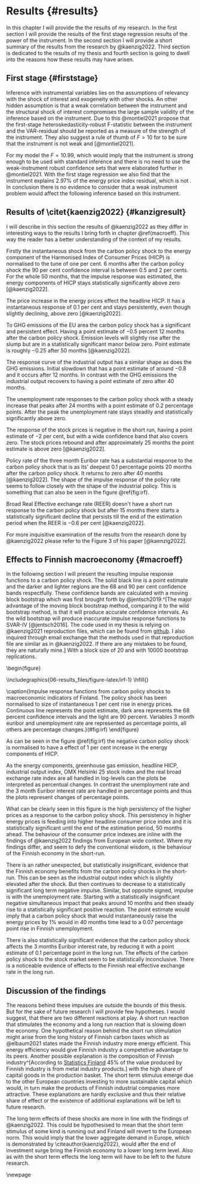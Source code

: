

# Results {#results}

In this chapter I will provide the the results of my research. In the first section I will provide the results of the first stage regression results of the power of the instrument. In the second section I will provide a short summary of the results from the research by @kaenzig2022. Third section is dedicated to the results of my thesis and fourth section is going to dwell into the reasons how these results may have arisen. 

## First stage {#firststage}

Inference with instrumental variables lies on the assumptions of relevancy with the shock of interest and exogeneity with other shocks. An other hidden assumption is that a weak correlation between the instrument and the structural shock of interest compromises the large sample validity of the inference based on the instrument. Due to this @montiel2021 propose that the first-stage heteroskedasticity-robust F-statistic between the instrument and the VAR-residual should be reported as a measure of the strength of the instrument. They also suggest a rule of thumb of $F > 10$ for to be sure that the instrument is not weak and  [@montiel2021].

For my model the $F = 10.99$, which would imply that the instrument is strong enough to be used with standard inference and there is no need to use the weak-instrument robust confidence sets that were elaborated further in @montiel2021. With the first stage regression we also find that the instrument explains $2.97\%$ of the energy price index residual, which is not . In conclusion there is no evidence to consider that a weak instrument problem would affect the following inference based on this instrument.

## Results of \citet{kaenzig2022} {#kanzigresult}

I will describe in this section the results of @kaenzig2022 as they differ in interesting ways to the results I bring forth in chapter \@ref(macroeff). This way the reader has a better understanding of the context of my results.

Firstly the instantaneous shock from the carbon policy shock to the energy component of the Harmonised Index of Consumer Prices (HICP) is normalised to the tune of one per cent. 6 months after the carbon policy shock the 90 per cent confidence interval is between $0.5$ and $2$ per cents. For the whole $50$ months, that the impulse response was estimated, the energy components of HICP stays statistically significantly above zero [@kaenzig2022].

The price increase in the energy prices effect the headline HICP. It has a instantaneous response of $0.1$ per cent and stays persistently, even though slightly declining, above zero [@kaenzig2022]. 

To GHG emissions of the EU area the carbon policy shock has a significant and persistent effect. Having a point estimate of $-0.5$ percent $12$ months after the carbon policy shock. Emission levels will slightly rise after the slump but are in a statistically significant manor below zero. Point estimate is roughly $-0.25$ after $50$ months [@kaenzig2022].

The response curve of the industrial output has a similar shape as does the GHG emissions. Initial slowdown that has a point estimate of around $-0.8$ and it occurs after $12$ months. In contrast with the GHG emissions the industrial output recovers to having a point estimate of zero after $40$ months. 

The unemployment rate responses to the carbon policy shock with a steady increase that peaks after $24$ months with a point estimate of $0.2$ percentage points. After the peak the unemployment rate stays steadily and statistically significantly above zero.

The response of the stock prices is negative in the short run, having a point estimate of $-2$ per cent, but with a wide confidence band that also covers zero. The stock prices rebound and after approximately $25$ months the point estimate is above zero [@kaenzig2022]. 

Policy rate of the three month Euribor rate has a substantial response to the carbon policy shock that is as its' deepest $0.1$ percentage points $20$ months after the carbon policy shock. It returns to zero after $40$ months [@kaenzig2022]. The shape of the impulse response of the policy rate seems to follow closely with the shape of the industrial policy. This is something that can also be seen in the figure \@ref(fig:irf).

Broad Real Effective exchange rate (REER) doesn't have a short run response to the carbon policy shock but after $15$ months there starts a statistically significant decline that persists till the end of the estimation period when the REER is $-0.6$ per cent [@kaenzig2022]. 

For more inquisitive examination of the results from the research done by @kaenzig2022 please refer to the Figure 3 of his paper [@kaenzig2022]. 

## Effects to Finnish macroeconomy {#macroeff}

In the following section I will present the resulting impulse response functions to a carbon policy shock. The solid black line is a point estimate and the darker and lighter regions are the 68 and 90 per cent confidence bands respectfully. These confidence bands are calculated with a moving block bootstrap which was first brought forth by @jentsch2019.^[The major advantage of the moving block bootstrap method, comparing it to the wild bootstrap method, is that it will produce accurate confidence intervals. As the wild bootstrap will produce inaccurate impulse response functions to SVAR-IV [@jentsch2016]. The code used in my thesis is relying on @kaenzig2021 reproduction files, which can be found from [ github](https://github.com/dkaenzig/replicationOilSupplyNews). I also inquired through email exchange that the methods used in that reproduction file are similar as in @kaenzig2022. If there are any mistakes to be found, they are naturally mine.] With a block size of 20 and with $10 000$ bootstrap replications.  

\begin{figure}

\includegraphics{06-results_files/figure-latex/irf-1} \hfill{}

\caption{Impulse response functions from carbon policy shocks to macroeconomic indicators of Finland. The policy shock has been normalised to size of instantaneous 1 per cent rise in energy prices. Continuous line represents the point estimate, dark area  represents the 68 percent confidence intervals and the light are 90 percent. Variables 3 month euribor and unemployment rate are represented as percentage points, all others are percentage changes.}(\#fig:irf)
\end{figure}



As can be seen in the figure \@ref(fig:irf) the negative carbon policy shock is normalised to have a effect of $1$ per cent increase in the energy components of HICP. 

As the energy components, greenhouse gas emission, headline HICP, industrial output index,  OMX Helsinki 25 stock index and the real broad exchange rate index are all handled in log-levels can the plots be interpreted as percentual changes. In contrast the unemployment rate and the 3 month Euribor interest rate are handled in percentage points and thus the plots represent changes of percentage points.

What can be clearly seen in this figure is the high persistency of the higher prices as a response to the carbon policy shock. This persistency in higher energy prices is feeding into higher headline consumer price index and it is statistically significant until the end of the estimation period, $50$ months ahead. The behaviour of the consumer price indexes are inline with the findings of @kaenzig2022 findings from European wide context. Where my findings differ, and seem to defy the conventional wisdom, is the behaviour of the Finnish economy in the short-run. 

There is an rather unexpected, but statistically insignificant, evidence that the Finnish economy benefits from the carbon policy shocks in the short-run. This can be seen as the industrial output index which is slightly elevated after the shock. But then continues to decrease to a statistically significant long term negative impulse. Similar, but opposite signed, impulse is with the unemployment rate. Starting with a statistically insignificant negative simultaneous impact that peaks around 10 months and then steady rise to a statistically significant positive reaction. The point estimate would imply that a carbon policy shock that would instantaneously raise the energy prices by 1% would in $40$ months time lead to a $0.07$ percentage point rise in Finnish unemployment. 

There is also statistically significant evidence that the carbon policy shock affects the $3$ months Euribor interest rate, by reducing it with a point estimate of 0.1 percentage point in the long run. The effects of the carbon policy shock to the stock market seem to be statistically inconclusive. There is a noticeable evidence of effects to the Finnish real effective exchange rate in the long run.

## Discussion of the findings

The reasons behind these impulses are outside the bounds of this thesis. But for the sake of future research I will provide few hypotheses. I would suggest, that there are two different reactions at play. A short run reaction that stimulates the economy and a long run reaction that is slowing down the economy. One hypothetical reason behind the short run stimulation might arise from the long history of Finnish carbon taxes which as @elbaum2021 states made the Finnish industry more energy efficient. This energy efficiency would give Finnish industry a competetive advantage to its peers. Another possible explanation is the composition of Finnish industry^[According to [Statistics Finland](https://www.stat.fi/til/tti/2020/tti_2020_2021-07-01_tie_001_en.html) 45% of the value produced by Finnish industry is from metal industry products.]  with the high share of capital goods in the production basket. The short term stimulus emerge due to the other European countries investing to more sustainable capital which would, in turn make the products of Finnish industrial companies more attractive. These explanations are hardly exclusive and thus their relative share of effect or the existence of additional explanations will be left to future research.

The long term effects of these shocks are more in line with the findings of @kaenzig2022. This could be hypothesised to mean that the short term stimulus of some kind is running out and Finland will revert to the European norm. This would imply that the lower aggregate demand in Europe, which is demonstrated by \citeauthor{kaenzig2022}, would after the end of investment surge bring the Finnish economy to a lower long term level. Also as with the short term effects the long term will have to be left to the future research. 

\newpage
